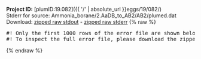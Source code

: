 **Project ID:** [plumID:19.082]({{ '/' | absolute_url }}eggs/19/082/)  
Stderr for source:  Ammonia_borane/2.AaDB_to_AB2/AB2/plumed.dat   
Download: [zipped raw stdout](plumed.dat.plumed.stdout.txt.zip) - [zipped raw stderr](plumed.dat.plumed.stderr.txt.zip) 
{% raw %}
<pre>
#! Only the first 1000 rows of the error file are shown below
#! To inspect the full error file, please download the zipped raw stderr file above
</pre>
{% endraw %}
